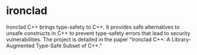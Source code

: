 ironclad
========

Ironclad C++ brings type-safety to C++.  It provides safe alternatives to unsafe constructs in C++ to prevent type-safety errors that lead to security vulnerabilities.  The project is detailed in the paper "Ironclad C++: A Library-Augmented Type-Safe Subset of C++."
